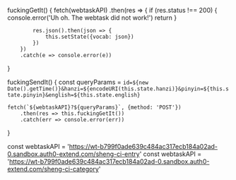 fuckingGetIt() {
    fetch(webtaskAPI)
        .then(res => {
            if (res.status !== 200) {
                console.error('Uh oh. The webtask did not work!')
                return
            }

            res.json().then(json => {
                this.setState({vocab: json})
            })
        })
        .catch(e => console.error(e))
}

fuckingSendIt() {
    const queryParams = `id=${new Date().getTime()}&hanzi=${encodeURI(this.state.hanzi)}&pinyin=${this.state.pinyin}&english=${this.state.english}`

    fetch(`${webtaskAPI}?${queryParams}`, {method: 'POST'})
        .then(res => this.fuckingGetIt())
        .catch(err => console.error(err))
}

const webtaskAPI = 'https://wt-b799f0ade639c484ac317ecb184a02ad-0.sandbox.auth0-extend.com/sheng-ci-entry'
const webtaskAPI = 'https://wt-b799f0ade639c484ac317ecb184a02ad-0.sandbox.auth0-extend.com/sheng-ci-category'
